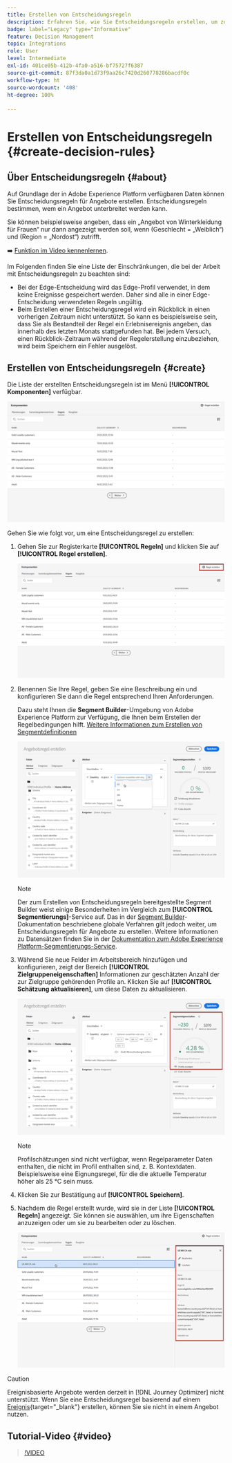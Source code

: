 ```yaml
---
title: Erstellen von Entscheidungsregeln
description: Erfahren Sie, wie Sie Entscheidungsregeln erstellen, um zu definieren, wem Angebote angezeigt werden können
badge: label="Legacy" type="Informative"
feature: Decision Management
topic: Integrations
role: User
level: Intermediate
exl-id: 401ce05b-412b-4fa0-a516-bf75727f6387
source-git-commit: 87f3da0a1d73f9aa26c7420d260778286bacdf0c
workflow-type: ht
source-wordcount: '408'
ht-degree: 100%

---
```


# Erstellen von Entscheidungsregeln {#create-decision-rules}

## Über Entscheidungsregeln {#about}

Auf Grundlage der in Adobe Experience Platform verfügbaren Daten können Sie Entscheidungsregeln für Angebote erstellen. Entscheidungsregeln bestimmen, wem ein Angebot unterbreitet werden kann.

Sie können beispielsweise angeben, dass ein „Angebot von Winterkleidung für Frauen“ nur dann angezeigt werden soll, wenn (Geschlecht = „Weiblich“) und (Region = „Nordost“) zutrifft.

➡️ [Funktion im Video kennenlernen](#video).

Im Folgenden finden Sie eine Liste der Einschränkungen, die bei der Arbeit mit Entscheidungsregeln zu beachten sind:

* Bei der Edge-Entscheidung wird das Edge-Profil verwendet, in dem keine Ereignisse gespeichert werden. Daher sind alle in einer Edge-Entscheidung verwendeten Regeln ungültig.
* Beim Erstellen einer Entscheidungsregel wird ein Rückblick in einen vorherigen Zeitraum nicht unterstützt. So kann es beispielsweise sein, dass Sie als Bestandteil der Regel ein Erlebnisereignis angeben, das innerhalb des letzten Monats stattgefunden hat. Bei jedem Versuch, einen Rückblick-Zeitraum während der Regelerstellung einzubeziehen, wird beim Speichern ein Fehler ausgelöst.
  <!--* Decision requests that use the hub profile will look at the last 100 experience events on the profile to evaluate rules that reference historical experience events.-->

## Erstellen von Entscheidungsregeln {#create}

Die Liste der erstellten Entscheidungsregeln ist im Menü **[!UICONTROL Komponenten]** verfügbar.

![](../assets/decision_rules_list.png)

Gehen Sie wie folgt vor, um eine Entscheidungsregel zu erstellen:

1. Gehen Sie zur Registerkarte **[!UICONTROL Regeln]** und klicken Sie auf **[!UICONTROL Regel erstellen]**.

   ![](../assets/offers_decision_rule_creation.png)

1. Benennen Sie Ihre Regel, geben Sie eine Beschreibung ein und konfigurieren Sie dann die Regel entsprechend Ihren Anforderungen.

   Dazu steht Ihnen die **Segment Builder**-Umgebung von Adobe Experience Platform zur Verfügung, die Ihnen beim Erstellen der Regelbedingungen hilft. [Weitere Informationen zum Erstellen von Segmentdefinitionen](../../audience/creating-a-segment-definition.md)

   <!--In this example, the rule will target customers that have the "Gold" loyalty level.-->

   ![](../assets/offers_decision_rule_creation_segment.png)

   >[!NOTE]
   >
   >Der zum Erstellen von Entscheidungsregeln bereitgestellte Segment Builder weist einige Besonderheiten im Vergleich zum **[!UICONTROL Segmentierungs]**-Service auf. Das in der [Segment Builder](../../audience/creating-a-segment-definition.md)-Dokumentation beschriebene globale Verfahren gilt jedoch weiter, um Entscheidungsregeln für Angebote zu erstellen. Weitere Informationen zu Datensätzen finden Sie in der [Dokumentation zum Adobe Experience Platform-Segmentierungs-Service](https://experienceleague.adobe.com/docs/experience-platform/segmentation/ui/segment-builder.html?lang=de).

1. Während Sie neue Felder im Arbeitsbereich hinzufügen und konfigurieren, zeigt der Bereich **[!UICONTROL Zielgruppeneigenschaften]** Informationen zur geschätzten Anzahl der zur Zielgruppe gehörenden Profile an. Klicken Sie auf **[!UICONTROL Schätzung aktualisieren]**, um diese Daten zu aktualisieren.

   ![](../assets/offers_decision_rule_creation_estimate.png)

   >[!NOTE]
   >
   >Profilschätzungen sind nicht verfügbar, wenn Regelparameter Daten enthalten, die nicht im Profil enthalten sind, z. B. Kontextdaten. Beispielsweise eine Eignungsregel, für die die aktuelle Temperatur höher als 25 °C sein muss.

1. Klicken Sie zur Bestätigung auf **[!UICONTROL Speichern]**.

1. Nachdem die Regel erstellt wurde, wird sie in der Liste **[!UICONTROL Regeln]** angezeigt. Sie können sie auswählen, um ihre Eigenschaften anzuzeigen oder um sie zu bearbeiten oder zu löschen.

   ![](../assets/rule_created.png)

>[!CAUTION]
>
>Ereignisbasierte Angebote werden derzeit in [!DNL Journey Optimizer] nicht unterstützt. Wenn Sie eine Entscheidungsregel basierend auf einem [Ereignis](https://experienceleague.adobe.com/docs/experience-platform/segmentation/ui/segment-builder.html?lang=de#events){target="_blank"} erstellen, können Sie sie nicht in einem Angebot nutzen.

## Tutorial-Video {#video}

>[!VIDEO](https://video.tv.adobe.com/v/341369?quality=12&captions=ger)
